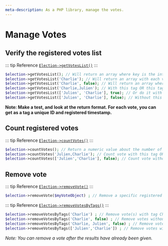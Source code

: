```yaml
---
meta-description: As a PHP library, manage the votes.
---
```

# Manage Votes

## Verify the registered votes list


::: tip Reference
[`Election->getVotesList()`](/api-reference/Election%20Class/Election--getVotesList)
:::
```php
$election->getVotesList(); // Will return an array where key is the internal numeric vote_id and value an other array like your input.
$election->getVotesList('Charlie'); // Will return an array with each vote with this tag.
$election->getVotesList('Charlie', false); // Will return an array where each votes without this tag.
$election->getVotesList('Charlie,Julien'); // With this tag OR this tag
$election->getVotesList(['Julien', 'Charlie'], true); // Or do it with array
$election->getVotesList(['Julien', 'Charlie'], false); // Without this tag AND without this tag ...
```

__Note: Make a test, and look at the return format. For each vote, you can get as a tag a unique ID and registered timestamp.__


## Count registered votes

::: tip Reference
[`Election->countVotes()`](/api-reference/Election%20Class/Election--countVotes)
:::
```php
$election->countVotes(); // Return a numeric value about the number of registered votes.
$election->countVotes('Julien,Charlie'); // Count vote with this tag OR this tag.
$election->countVotes(['Julien','Charlie'], false); // Count vote without this tag AND without this tag.
```


## Remove vote

::: tip Reference
[`Election->removeVote()`](/api-reference/Election%20Class/Election--removeVote)
:::
```php
$election->removeVote($myVoteObject) ; // Remove a specific registered Vote.
```

::: tip Reference
[`Election->removeVotesByTags()`](/api-reference/Election%20Class/Election--removeVotesByTags)
:::
```php
$election->removeVotesByTags('Charlie') ; // Remove vote(s) with tag Charlie
$election->removeVotesByTags('Charlie', false) ; // Remove votes without tag Charlie
$election->removeVotesByTags('Charlie, Julien', false) ; // Remove votes without tag Charlie AND without tag Julien.
$election->removeVotesByTags(['Julien','Charlie']) ; // Remove votes with tag Charlie OR with tag Julien.
```

_Note: You can remove a vote after the results have already been given._